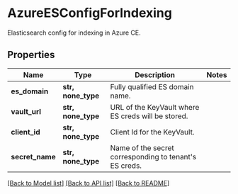 # AzureESConfigForIndexing

Elasticsearch config for indexing in Azure CE.

## Properties
Name | Type | Description | Notes
------------ | ------------- | ------------- | -------------
**es_domain** | **str, none_type** | Fully qualified ES domain name. | 
**vault_url** | **str, none_type** | URL of the KeyVault where ES creds will be stored. | 
**client_id** | **str, none_type** | Client Id for the KeyVault. | 
**secret_name** | **str, none_type** | Name of the secret corresponding to tenant&#39;s ES creds. | 

[[Back to Model list]](../README.md#documentation-for-models) [[Back to API list]](../README.md#documentation-for-api-endpoints) [[Back to README]](../README.md)


